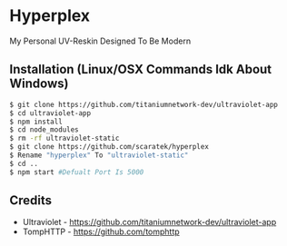# Hyperplex
My Personal UV-Reskin Designed To Be Modern

## Installation (Linux/OSX Commands Idk About Windows)
```bash
$ git clone https://github.com/titaniumnetwork-dev/ultraviolet-app
$ cd ultraviolet-app
$ npm install
$ cd node_modules
$ rm -rf ultraviolet-static
$ git clone https://github.com/scaratek/hyperplex
$ Rename "hyperplex" To "ultraviolet-static"
$ cd ..
$ npm start #Defualt Port Is 5000
```

## Credits
- Ultraviolet - https://github.com/titaniumnetwork-dev/ultraviolet-app
- TompHTTP - https://github.com/tomphttp
